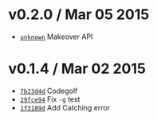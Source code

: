 v0.2.0 / Mar 05 2015
=========================
 * [`unknown`][unknown] Makeover API

[unknown]: https://

v0.1.4 / Mar 02 2015
=========================
 * [`7b23d4d`][7b23d4d] Codegolf
 * [`29fce94`][29fce94] Fix `-g` test
 * [`1f3189d`][1f3189d] Add Catching error

[7b23d4d]: https://github.com/59naga/onefile/commit/7b23d4d6085182e98252cd45ec4653247f767030
[29fce94]: https://github.com/59naga/onefile/commit/29fce94c18479a65c925467cf2ef296a2bc83cdd
[1f3189d]: https://github.com/59naga/onefile/commit/1f3189d8cba631043d34342cb3b78722b6ed1e6c
